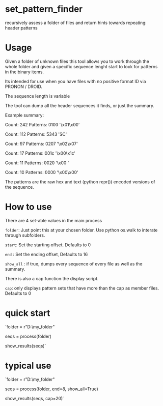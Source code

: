 # set_pattern_finder
recursively assess a folder of files and return hints towards repeating header patterns


# Usage 

Given a folder of unknown files this tool allows you to work through the whole folder and given a specific sequence lenght start to look for patterns in the binary items. 

Its intended for use when you have files with no positive format ID via PRONON / DROID. 

The sequence length is variable

The tool can dump all the header sequences it finds, or just the summary. 

Example summary: 

Count: 242	 Patterns: 0100 '\x01\x00'

Count: 112	 Patterns: 5343 'SC'

Count: 97	 Patterns: 0207 '\x02\x07'

Count: 17	 Patterns: 001c '\x00\x1c'

Count: 11	 Patterns: 0020 '\x00 '

Count: 10	 Patterns: 0000 '\x00\x00'


The patterns are the raw hex and text (python repr()) encoded versions of the sequence. 

# How to use

There are 4 set-able values in the main process

`folder`: Just point this at your chosen folder. Use python os.walk to interate through subfolders. 

`start`: Set the starting offset. Defaults to 0

`end` : Set the ending offset, Defaults to 16

`show_all` : if true, dumps every sequence of every file as well as the summary. 


There is also a cap function the display script. 

`cap`: only displays pattern sets that have more than the cap as member files. Defaults to 0

# quick start

`folder = r"D:\my_folder"

seqs = process(folder)

show_results(seqs)`

# typical use

`folder = r"D:\my_folder"

seqs = process(folder, end=8, show_all=True)

show_results(seqs, cap=20)`

